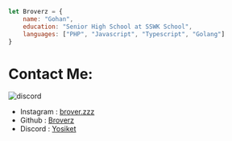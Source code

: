 ```js
let Broverz = {
    name: "Gohan",
    education: "Senior High School at SSWK School",
    languages: ["PHP", "Javascript", "Typescript", "Golang"]
}
```

# Contact Me:

![discord](https://discord.c99.nl/widget/theme-4/810310312904884475.png)

- Instagram : [brover.zzz](https://www.instagram.com/brover.zzz/)
- Github : [Broverz](https://github.com/broverz/)
- Discord : [Yosiket](https://discord.gg/jNdCsMJcvc)
